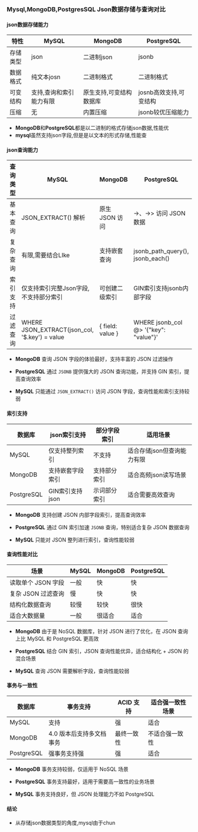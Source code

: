 ### Mysql,MongoDB,PostgresSQL Json数据存储与查询对比

#### json数据存储能力

| 特性     | MySQL                   | MongoDB                 | PostgreSQL             |
| -------- | ----------------------- | ----------------------- | ---------------------- |
| 存储类型 | json                    | 二进制json              | jsonb                  |
| 数据格式 | 纯文本josn              | 二进制格式              | 二进制格式             |
| 可变结构 | 支持,查询和索引能力有限 | 原生支持,可变结构数据库 | josnb高效支持,可变结构 |
| 压缩     | 无                      | 内置压缩                | jsonb较优压缩能力      |

- **MongoDB**和**PostgreSQL**都是以二进制的格式存储json数据,性能优
- **mysql**虽然支持json字段,但是是以文本的形式存储,性能查



#### json查询能力



| 查询类型 | MySQL                                         | MongoDB          | PostgreSQL                            |
| -------- | --------------------------------------------- | ---------------- | ------------------------------------- |
| 基本查询 | JSON_EXTRACT() 解析                           | 原生 JSON 访问   | ->、->> 访问 JSON 数据                |
| 复杂查询 | 有限,需要结合LIke                             | 支持嵌套查询     | jsonb_path_query(), jsonb_each()      |
| 索引支持 | 仅支持索引完整Json字段,不支持部分索引         | 可创建二级索引   | GIN索引支持jsonb内部字段              |
| 过滤查询 | WHERE JSON_EXTRACT(json_col, '$.key') = value | { field: value } | WHERE jsonb_col @> '{"key": "value"}' |

- **MongoDB** 查询 JSON 字段的体验最好，支持丰富的 JSON 过滤操作

- **PostgreSQL** 通过 `JSONB` 提供强大的 JSON 查询功能，并支持 GIN 索引，提高查询效率

- **MySQL** 只能通过 `JSON_EXTRACT()` 访问 JSON 字段，查询性能和索引支持较弱





#### 索引支持

| 数据库     | json索引支持     | 部分字段索引 | 适用场景                   |
| ---------- | ---------------- | ------------ | -------------------------- |
| MySQL      | 仅支持整列索引   | 不支持       | 适合存储json但查询能力有限 |
| MongoDB    | 支持嵌套字段索引 | 支持部分索引 | 适合高频json读写场景       |
| PostgreSQL | GIN索引支持json  | 示词部分索引 | 适合需要高效查询           |

- **MongoDB** 支持创建 JSON 内部字段索引，提高查询效率

- **PostgreSQL** 通过 GIN 索引加速 `JSONB` 查询，特别适合复杂 JSON 数据查询

- **MySQL** 只能对 JSON 整列进行索引，查询性能较弱





#### 查询性能对比

| 场景               | MySQL | MongoDB | PostgreSQL |
| ------------------ | ----- | ------- | ---------- |
| 读取单个 JSON 字段 | 一般  | 快      | 快         |
| 复杂 JSON 过滤查询 | 慢    | 快      | 快         |
| 结构化数据查询     | 较慢  | 较快    | 很快       |
| 适合大数据量       | 一般  | 很适合  | 适合       |

- **MongoDB** 由于是 NoSQL 数据库，针对 JSON 进行了优化，在 JSON 查询上比 MySQL 和 PostgreSQL 更高效

- **PostgreSQL** 结合 GIN 索引，JSON 查询性能优异，适合结构化 + JSON 的混合场景

- **MySQL** 查询 JSON 需要解析字段，查询性能较弱



#### 事务与一致性

| 数据库     | 事务支持                 | ACID 支持  | 适合强一致性场景 |
| ---------- | ------------------------ | ---------- | ---------------- |
| MySQL      | 支持                     | 强         | 适合             |
| MongoDB    | 4.0 版本后支持多文档事务 | 最终一致性 | 不适合强一致性   |
| PostgreSQL | 强事务支持强             | 强         | 适合             |

- **MongoDB** 事务支持较弱，仅适用于 NoSQL 场景
- **PostgreSQL** 事务支持最好，适用于需要高一致性的业务场景

- **MySQL** 事务支持良好，但 JSON 处理能力不如 PostgreSQL



#### 结论

- 从存储json数据类型的角度,mysql由于chun